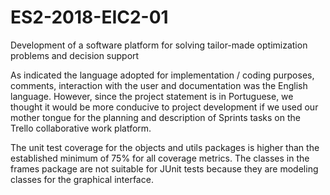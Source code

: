 # ES2-2018-EIC2-01
Development of a software platform for solving tailor-made optimization problems and decision support


As indicated the language adopted for implementation / coding purposes, comments, interaction with the user and documentation was the English language. However, since the project statement is in Portuguese, we thought it would be more conducive to project development if we used our mother tongue for the planning and description of Sprints tasks on the Trello collaborative work platform.


The unit test coverage for the objects and utils packages is higher than the established minimum of 75% for all coverage metrics. The classes in the frames package are not suitable for JUnit tests because they are modeling classes for the graphical interface.